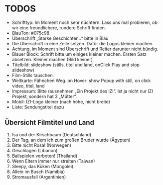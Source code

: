 # TODOS

* Schrifttyp: Im Moment noch sehr nüchtern. Lass uns mal probieren, ob wir eine freundlichere, rundere Schrift finden.
* BlauTon: #075c98
* Überschrift „Starke Geschichten..“ bitte in Blau
* Die Überschrift in eine Zeile setzen. Dafür die Logos kleiner machen.
* Achtung, im Moment sind Überschrift und Reiter darunter nicht bündig.
* Blauer Block: Schrift bitte um einiges kleiner machen. Ersten Satz absetzen. Kleiner machen (Bild kleiner)
* Titelbild: slideshow (stills, titel und land, onClick Play and stop slideshow)
* Film-Stills tauschen.
* Weltkarte: Fähnchen Weg. on Hover: show Popup with still, on click video, titel, land
* Impressum: Bitte rausnehmen „Ein Projekt des IZI“. Ist ja nicht nur IZI Projekt, sondern hat 3 „Mütter“.
* Mobil: IZI-Logo kleiner (nach höhe, nicht breite)
* Liste: Sendungstitel dazu

## Übersicht Filmtitel und Land

1. Isa und der Kirschbaum (Deutschland)
2. Der Tag, an dem ich zum großen Bruder wurde (Ägypten)
3. Bitte nicht Rosa! (Norwegen)
4. Geschlagen (Libanon)
5. Ballspielen verboten!  (Thailand)
6. Wenn Eltern immer nur streiten (Taiwan)
7. Sleepy, das Küken (Mongolei)
8. Allein im Busch (Namibia)
9. Stromausfall (Argentinien)